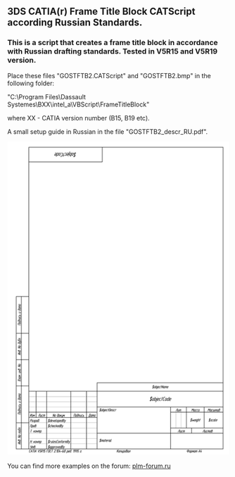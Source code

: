 ## 3DS CATIA(r) Frame Title Block CATScript according Russian Standards.
### This is a script that creates a frame title block in accordance with Russian drafting standards. Tested in V5R15 and V5R19 version.

Place these files "GOSTFTB2.CATScript" and "GOSTFTB2.bmp" in the following folder:

"C:\Program Files\Dassault Systemes\BXX\intel_a\VBScript\FrameTitleBlock"

where XX - CATIA version number (B15, B19 etc).

A small setup guide in Russian in the file "GOSTFTB2_descr_RU.pdf".

![Preview image](https://github.com/Lab-V/CATIA_GOST_FTB/blob/main/GOSTFTB2.png)

You can find more examples on the forum:
[plm-forum.ru](http://www.plm-forum.ru/forum/)
